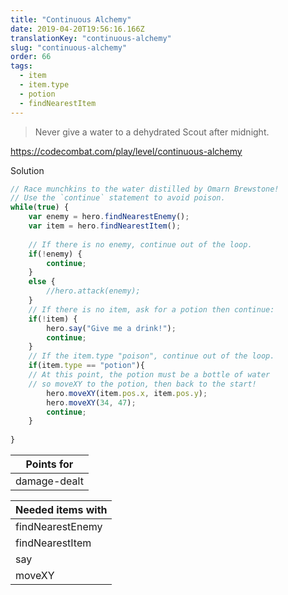 ```yaml
---
title: "Continuous Alchemy"
date: 2019-04-20T19:56:16.166Z
translationKey: "continuous-alchemy"
slug: "continuous-alchemy"
order: 66
tags:
  - item
  - item.type
  - potion
  - findNearestItem
---
```


> Never give a water to a dehydrated Scout after midnight.

https://codecombat.com/play/level/continuous-alchemy

Solution

```javascript
// Race munchkins to the water distilled by Omarn Brewstone!
// Use the `continue` statement to avoid poison.
while(true) {
    var enemy = hero.findNearestEnemy();
    var item = hero.findNearestItem();
    
    // If there is no enemy, continue out of the loop.
    if(!enemy) {
        continue;
    }
    else {
        //hero.attack(enemy);
    }
    // If there is no item, ask for a potion then continue:
    if(!item) {
        hero.say("Give me a drink!");
        continue;
    }
    // If the item.type "poison", continue out of the loop.
    if(item.type == "potion"){
    // At this point, the potion must be a bottle of water
    // so moveXY to the potion, then back to the start!
        hero.moveXY(item.pos.x, item.pos.y);
        hero.moveXY(34, 47);
        continue;
    }
    
}

```

Points for |
--- |
damage-dealt |

Needed items with |
--- |
findNearestEnemy |
findNearestItem |
say |
moveXY |


